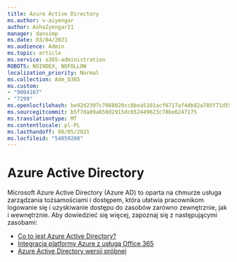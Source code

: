 ```yaml
---
title: Azure Active Directory
ms.author: v-aiyengar
author: AshaIyengar21
manager: dansimp
ms.date: 03/04/2021
ms.audience: Admin
ms.topic: article
ms.service: o365-administration
ROBOTS: NOINDEX, NOFOLLOW
localization_priority: Normal
ms.collection: Adm_O365
ms.custom:
- "9004167"
- "7299"
ms.openlocfilehash: be92d2397c7088020cc8bea5101acf6717af4db82a785f71d55ec5aff9061b1b
ms.sourcegitcommit: b5f7da89a650d2915dc652449623c78be6247175
ms.translationtype: MT
ms.contentlocale: pl-PL
ms.lasthandoff: 08/05/2021
ms.locfileid: "54059200"
---
```

# <a name="azure-active-directory"></a>Azure Active Directory

Microsoft Azure Active Directory (Azure AD) to oparta na chmurze usługa zarządzania tożsamościami i dostępem, która ułatwia pracownikom logowanie się i uzyskiwanie dostępu do zasobów zarówno zewnętrznie, jak i wewnętrznie. Aby dowiedzieć się więcej, zapoznaj się z następującymi zasobami:

- [Co to jest Azure Active Directory?](https://go.microsoft.com/fwlink/?linkid=2081145)
- [Integracja platformy Azure z usługą Office 365](https://go.microsoft.com/fwlink/?linkid=2081218)
- [Azure Active Directory wersji próbnej](https://go.microsoft.com/fwlink/?linkid=2081144)
